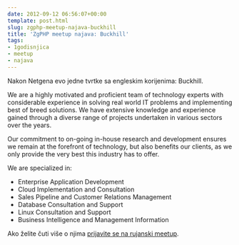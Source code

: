 ```yaml
---
date: 2012-09-12 06:56:07+00:00
template: post.html
slug: zgphp-meetup-najava-buckhill
title: 'ZgPHP meetup najava: Buckhill'
tags:
- 1godisnjica
- meetup
- najava
---
```


Nakon Netgena evo jedne tvrtke sa engleskim korijenima: Buckhill.

We are a highly motivated and proficient team of technology experts with considerable experience in solving real world IT problems and implementing best of breed solutions. We have extensive knowledge and experience gained through a diverse range of projects undertaken in various sectors over the years.

Our commitment to on-going in-house research and development ensures we remain at the forefront of technology, but also benefits our clients, as we only provide the very best this industry has to offer.

We are specialized in:
- Enterprise Application Development
- Cloud Implementation and Consultation
- Sales Pipeline and Customer Relations Management
- Database Consultation and Support
- Linux Consultation and Support
- Business Intelligence and Management Information



Ako želite čuti više o njima [prijavite se na rujanski meetup](/2012/09/prva-godisnjica-zgphp-meetupa/).


